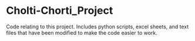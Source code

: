 # Cholti-Chorti_Project
Code relating to this project. Includes python scripts, excel sheets, and text files that have been modified to make the code easier to work.

